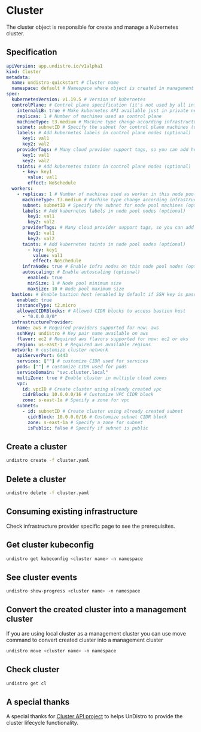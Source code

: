 # Cluster

The cluster object is responsible for create and manage a Kubernetes cluster.

## Specification

```yaml
apiVersion: app.undistro.io/v1alpha1
kind: Cluster
metadata:
  name: undistro-quickstart # Cluster name
  namespace: default # Namespace where object is created in management cluster
spec:
  kubernetesVersion: v1.19.5 # Version of kubernetes
  controlPlane: # Control plane specification (it's not used by all infrastructure provider and flavors)
    internalLB: true # Make kubernetes API available just in private network (default false)
    replicas: 1 # Number of machines used as control plane
    machineType: t3.medium # Machine type change according infrastructure provider
    subnet: subnetID # Specify the subnet for control plane machines (optional)
    labels: # Add kubernetes labels in control plane nodes (optional)
      key1: val1
      key2: val2
    providerTags: # Many cloud provider support tags, so you can add here (optional)
      key1: val1
      key2: val2
    taints: # Add kubernetes taints in control plane nodes (optional)
      - key: key1
        value: val1
        effect: NoSchedule
  workers:
    - replicas: 1 # Number of machines used as worker in this node pool
      machineType: t3.medium # Machine type change according infrastructure provider
      subnet: subnetID # Specify the subnet for node pool machines (optional)
      labels: # Add kubernetes labels in node pool nodes (optional)
        key1: val1
        key2: val2
      providerTags: # Many cloud provider support tags, so you can add here (optional)
        key1: val1
        key2: val2
      taints: # Add kubernetes taints in node pool nodes (optional)
        - key: key1
          value: val1
          effect: NoSchedule
      infraNode: true # Enable infra nodes on this node pool nodes (optional)
      autoscaling: # Enable autoscaling (optional)
        enabled: true
        minSize: 1 # Node pool minimum size
        maxSize: 10 # Node pool maximum size
  bastion: # Enable bastion host (enabled by default if SSH key is passed in infrastructureProvider)
    enabled: true
    instanceType: t2.micro
    allowedCIDRBlocks: # Allowed CIDR blocks to access bastion host
      - "0.0.0.0/0" 
  infrastructureProvider:
    name: aws # Required providers supported for now: aws
    sshKey: undistro # Key pair name available on aws
    flavor: ec2 # Required aws flavors supported for now: ec2 or eks
    region: us-east-1 # Required aws available regions
  network: # customize cluster network
    apiServerPort: 6443
    services: [""] # customize CIDR used for services
    pods: [""] # customize CIDR used for pods
    serviceDomain: "svc.cluster.local"
    multiZone: true # Enable cluster in multiple cloud zones
    vpc:
      id: vpcID # Create cluster using already created vpc
      cidrBlock: 10.0.0.0/16 # Customize VPC CIDR block
      zone: s-east-1a # Specify a zone for vpc
    subnets:
      - id: subnetID # Create cluster using already created subnet
        cidrBlock: 10.0.0.0/16 # Customize subnet CIDR block
        zone: s-east-1a # Specify a zone for subnet
        isPublic: false # Specify if subnet is public
```

## Create a cluster

```bash
undistro create -f cluster.yaml
````

## Delete a cluster

```bash
undistro delete -f cluster.yaml
````

## Consuming existing infrastructure

Check infrastructure provider specific page to see the prerequisites.

## Get cluster kubeconfig

```bash
undistro get kubeconfig <cluster name> -n namespace
```

## See cluster events

```bash
undistro show-progress <cluster name> -n namespace
```

## Convert the created cluster into a management cluster

If you are using local cluster as a management cluster you can use move command to convert created cluster into a management cluster

```bash
undistro move <cluster name> -n namespace
```

## Check cluster

```bash
undistro get cl
```

## A special thanks

A special thanks for [Cluster API project](https://cluster-api.sigs.k8s.io/) to helps UnDistro to provide the cluster lifecycle functionality.